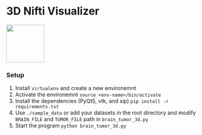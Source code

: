 # 3D Nifti Visualizer
<img src="https://github.com/adamkwolf/3d-nii-visualizer/blob/master/images/visualization.png" style="width: 100px;"/>

### Setup
1. Install `virtualenv` and create a new environemnt <env-name>
2. Activate the environemnt `source <env-name>/bin/activate`
3. Install the dependencies (PyQt5, vtk, and sip) `pip install -r requirements.txt`
4. Use `./sample_data` or add your datasets in the root directory and modify `BRAIN_FILE` and `TUMOR_FILE` path in `brain_tumor_3d.py`
5. Start the program `python brain_tumor_3d.py`
